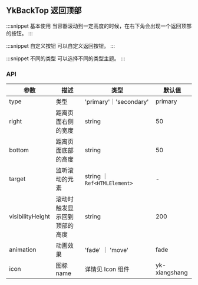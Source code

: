 ## YkBackTop 返回顶部

:::snippet
基本使用
当容器滚动到一定高度的时候，在右下角会出现一个返回顶部的按钮。
<BackTopBase/>
:::

:::snippet
自定义按钮
可以自定义返回按钮。
<BackTopSlot/>
:::

:::snippet
不同的类型
可以选择不同的类型主题。
<BackTopPrimary/>
:::

### API

| 参数             | 描述                         | 类型                         | 默认值        |
| ---------------- | ---------------------------- | ---------------------------- | ------------- |
| type             | 类型                         | 'primary'｜'secondary'       | primary       |
| right            | 距离页面右侧的宽度           | string                       | 50            |
| bottom           | 距离页面底部的高度           | string                       | 50            |
| target           | 监听滚动的元素               | string ｜ `Ref<HTMLElement>` | -             |
| visibilityHeight | 滚动时触发显示回到顶部的高度 | string                       | 200           |
| animation        | 动画效果                     | 'fade' ｜ 'move'             | fade          |
| icon             | 图标 name                    | 详情见 Icon 组件             | yk-xiangshang |

<!-- | to               | 渲染的容器节点               | string ｜ `Ref<HTMLElement>` | body   | -->
